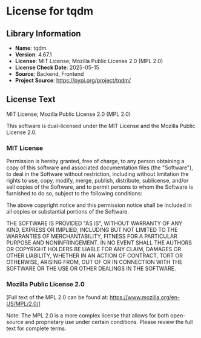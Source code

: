 # License for tqdm

## Library Information
- **Name**: tqdm
- **Version**: 4.67.1
- **License**: MIT License; Mozilla Public License 2.0 (MPL 2.0)
- **License Check Date**: 2025-05-15
- **Source**: Backend, Frontend
- **Project Source**: https://pypi.org/project/tqdm/

## License Text
MIT License; Mozilla Public License 2.0 (MPL 2.0)

This software is dual-licensed under the MIT License and the Mozilla Public License 2.0.

### MIT License
Permission is hereby granted, free of charge, to any person obtaining a copy
of this software and associated documentation files (the "Software"), to deal
in the Software without restriction, including without limitation the rights
to use, copy, modify, merge, publish, distribute, sublicense, and/or sell
copies of the Software, and to permit persons to whom the Software is
furnished to do so, subject to the following conditions:

The above copyright notice and this permission notice shall be included in all
copies or substantial portions of the Software.

THE SOFTWARE IS PROVIDED "AS IS", WITHOUT WARRANTY OF ANY KIND, EXPRESS OR
IMPLIED, INCLUDING BUT NOT LIMITED TO THE WARRANTIES OF MERCHANTABILITY,
FITNESS FOR A PARTICULAR PURPOSE AND NONINFRINGEMENT. IN NO EVENT SHALL THE
AUTHORS OR COPYRIGHT HOLDERS BE LIABLE FOR ANY CLAIM, DAMAGES OR OTHER
LIABILITY, WHETHER IN AN ACTION OF CONTRACT, TORT OR OTHERWISE, ARISING FROM,
OUT OF OR IN CONNECTION WITH THE SOFTWARE OR THE USE OR OTHER DEALINGS IN THE
SOFTWARE.

### Mozilla Public License 2.0
[Full text of the MPL 2.0 can be found at: https://www.mozilla.org/en-US/MPL/2.0/]

Note: The MPL 2.0 is a more complex license that allows for both open-source and proprietary use under certain conditions. Please review the full text for complete terms.
